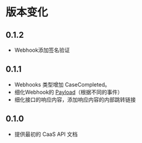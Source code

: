 # 版本变化

## 0.1.2

- Webhook添加签名验证

## 0.1.1

- Webhooks 类型增加 CaseCompleted。
- 细化Webhook的 [Payload](/#webhook-payload)（根据不同的事件）
- 细化接口的响应内容，添加响应内容的内部跳转链接

## 0.1.0

- 提供最初的 CaaS API 文档